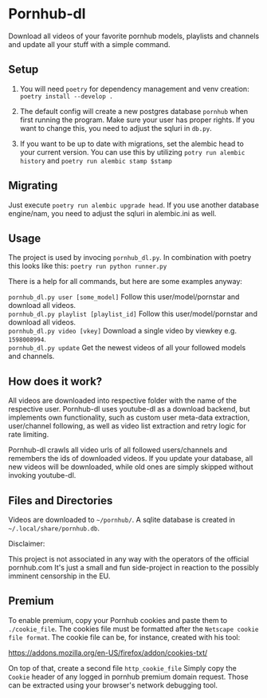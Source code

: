 # Pornhub-dl

Download all videos of your favorite pornhub models, playlists and channels and update all your stuff with a simple command.

## Setup
1. You will need `poetry` for dependency management and venv creation: `poetry install --develop .`
2. The default config will create a new postgres database `pornhub` when first running the program.
Make sure your user has proper rights.
If you want to change this, you need to adjust the sqluri in `db.py`.

3. If you want to be up to date with migrations, set the alembic head to your current version.
You can use this by utilizing `potry run alembic history` and `poetry run alembic stamp $stamp`


## Migrating

Just execute `poetry run alembic upgrade head`.
If you use another database engine/nam, you need to adjust the sqluri in alembic.ini as well.

## Usage
The project is used by invocing `pornhub_dl.py`. In combination with poetry this looks like this: `poetry run python runner.py`  

There is a help for all commands, but here are some examples anyway:

`pornhub_dl.py user [some_model]` Follow this user/model/pornstar and download all videos.  
`pornhub_dl.py playlist [playlist_id]` Follow this user/model/pornstar and download all videos.  
`pornhub_dl.py video [vkey]` Download a single video by viewkey e.g. `1598008994`.  
`pornhub_dl.py update` Get the newest videos of all your followed models and channels.  


## How does it work?

All videos are downloaded into respective folder with the name of the respective user.
Pornhub-dl uses youtube-dl as a download backend, but implements own functionality, such as custom user meta-data extraction, user/channel following, as well as video list extraction and retry logic for rate limiting.

Pornhub-dl crawls all video urls of all followed users/channels and remembers the ids of downloaded videos.
If you update your database, all new videos will be downloaded, while old ones are simply skipped without invoking youtube-dl.

## Files and Directories
Videos are downloaded to `~/pornhub/`. A sqlite database is created in `~/.local/share/pornhub.db`.

Disclaimer:

This project is not associated in any way with the operators of the official pornhub.com
It's just a small and fun side-project in reaction to the possibly imminent censorship in the EU.


## Premium

To enable premium, copy your Pornhub cookies and paste them to `./cookie_file`.
The cookies file must be formatted after the `Netscape cookie file format`.
The cookie file can be, for instance, created with his tool:

https://addons.mozilla.org/en-US/firefox/addon/cookies-txt/


On top of that, create a second file `http_cookie_file`
Simply copy the `Cookie` header of any logged in pornhub premium domain request.
Those can be extracted using your browser's network debugging tool.
